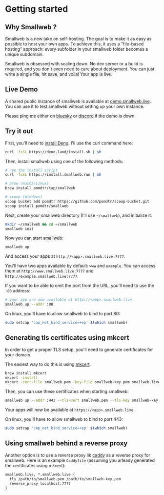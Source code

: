 # Getting started

## Why Smallweb ?

Smallweb is a new take on self-hosting. The goal is to make it as easy as possible to host your own apps. To achieve this, it uses a "file-based hosting" approach: every subfolder in your smallweb folder becomes a unique subdomain.

Smallweb is obsessed with scaling down. No dev server or a build is required, and you don't even need to care about deployment. You can just write a single file, hit save, and voila! Your app is live.

## Live Demo

A shared public instance of smallweb is available at [demo.smallweb.live](https://demo.smallweb.live). You can use it to test smallweb without setting up your own instance.

Please ping me either on [bluesky](https://bsky.app/profile/pomdtr.me) or [discord](https://discord.gg/BsgQK42qZe) if the demo is down.

## Try it out

First, you'll need to [install Deno](https://docs.deno.com/runtime/getting_started/installation/). I'll use the curl command here:

```sh
curl -fsSL https://deno.land/install.sh | sh
```

Then, install smallweb using one of the following methods:

```sh
# use the install script
curl -fsSL https://install.smallweb.run | sh

# brew (macOS/Linux)
brew install pomdtr/tap/smallweb

# scoop (Windows)
scoop bucket add pomdtr https://github.com/pomdtr/scoop-bucket.git
scoop install pomdtr/smallweb
```

Next, create your smallweb directory (I'll use `~/smallweb`), and initialize it:

```sh
mkdir ~/smallweb && cd ~/smallweb
smallweb init
```

Now you can start smallweb:

```sh
smallweb up
```

And access your apps at `http://<app>.smallweb.live:7777`.

You'll have two apps available by default: `www` and `example`. You can access them at `http://www.smallweb.live:7777` and `http://example.smallweb.live:7777`.

If you want to be able to omit the port from the URL, you'll need to use the `:80` address:

```sh
# your app are now available at http://<app>.smallweb.live
smallweb up --addr :80
```

On linux, you'll have to allow smallweb to bind to port 80:

```sh
sudo setcap 'cap_net_bind_service=+ep' $(which smallweb)
```

## Generating tls certificates using mkcert

In order to get a proper TLS setup, you'll need to generate certificates for your domain.

The easiest way to do this is using [mkcert](https://github.com/FiloSottile/mkcert).

```sh
brew install mkcert
mkcert -install
mkcert -cert-file smallweb.pem -key-file smallweb-key.pem smallweb.live "*.smallweb.live"
```

Then, you can use these certificates when starting smallweb:

```sh
smallweb up --addr :443 --tls-cert smallweb.pem --tls-key smallweb-key.pem
```

Your apps will now be available at `https://<app>.smallweb.live`.

On linux, you'll have to allow smallweb to bind to port 443:

```sh
sudo setcap 'cap_net_bind_service=+ep' $(which smallweb)
```

## Using smallweb behind a reverse proxy

Another option is to use a reverse proxy lik [caddy](https://caddyserver.com) as a reverse proxy for smallweb. Here is an example `Caddyfile` (assuming you arleady generated the certificates using mkcert):

```txt
smallweb.live, *.smallweb.live {
  tls /path/to/smallweb.pem /path/to/smallweb-key.pem
  reverse_proxy localhost:7777
}
```

